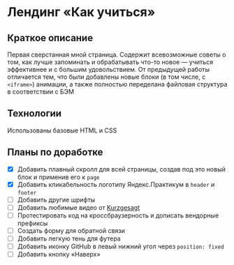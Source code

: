 # **Лендинг «Как учиться»**

## Краткое описание

Первая сверстанная мной страница. Содержит всевозможные советы о том, как лучше запоминать и обрабатывать что-то новое — учиться эффективнее и с большим удовольствием. От предыдущей работы отличается тем, что были добавлены новые блоки (в том числе, с `<iframe>`) анимации, а также полностью переделана файловая структура в соответствии с БЭМ

## Технологии

Использованы базовые HTML и CSS

## Планы по доработке

- [x] Добавить плавный скролл для всей страницы, создав под это новый блок и применив его к `page`
- [x] Добавить кликабельность логотипу Яндекс.Практикум в `header` и `footer`
- [ ] Добавить другие шрифты
- [ ] Добавить любимые видео от [Kurzgesagt](https://www.youtube.com/c/inanutshell)
- [ ] Протестировать код на кроссбраузерность и дописать вендорные префиксы
- [ ] Создать форму для обратной связи
- [ ] Добавить легкую тень для футера
- [ ] Добавить иконку GitHub в левый нижний угол через `position: fixed`
- [ ] Добавить кнопку «Наверх»